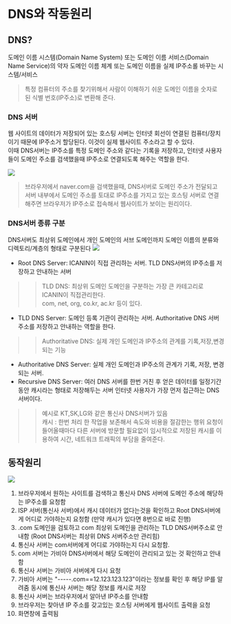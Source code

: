 # DNS와 작동원리
## DNS?
도메인 이름 시스템(Domain Name System) 또는 도메인 이름 서비스(Domain Name Service)의 약자
도메인 이름 체계 또는 도메인 이름을 실제 IP주소롤 바꾸는 시스템/서비스
> 특정 컴퓨터의 주소를 찾기위해서 사람이 이해하기 쉬운 도메인 이름을 숫자로 된 식별 번호(IP주소)로 변환해 준다.


### DNS 서버
웹 사이트의 데이터가 저장되어 있는 호스팅 서버는 인터넷 회선이 연결된 컴퓨터/장치이기 때문에 IP주소거 할당된다. 이것이 실제 웹사이트 주소라고 할 수 있다.   
이때 DNS서버는 IP주소를 특정 도메인 주소와 같다는 기록을 저장하고, 인터넷 사용자들이 도메인 주소를 검색했을때 IP주소로 연결되도록 해주는 역할을 한다.

<img src="https://gentlysallim.com/wp-content/uploads/2021/03/210111_02.jpg">

> 브라우저에서 naver.com을 검색했을때, DNS서버로 도메인 주소가 전달되고 서버 내부에서 도메인 주소를 토대로 IP주소를 가지고 있는 호스팅 서버로 연결해주면 브라우저가 IP주소로 접속해서 웹사이트가 보이는 원리이다.

### DNS서버 종류 구분
DNS서버도 최상위 도메인에서 개인 도메인의 서브 도메인까지 도메인 이름의 분류와 디렉토리/계층의 형태로 구분된다
<img src="https://gentlysallim.com/wp-content/uploads/2021/03/210111_03.jpg">

- Root DNS Server: ICANIN이 직접 관리하는 서버.   TLD DNS서버의 IP주소를 저장하고 안내하는 서버
> >TLD DNS: 최상위 도메인   도메인을 구분하는 가장 큰 카테고리로 ICANIN이 직접관리한다.   
> > com, net, org, co.kr, ac.kr 등이 있다.
- TLD DNS Server: 도메인 등록 기관이 관리하는 서버.   Authoritative DNS 서버주소를 저장하고 안내하는 역할을 한다.
> >Authoritative DNS: 실제 개인 도메인과 IP주소의 관계를 기록,저장,변경되는 기능
- Authoritative DNS Server: 실제 개인 도메인과 IP주소의 관계가 기록, 저장, 변경되는 서버.
- Recursive DNS Server: 여러 DNS 서버를 한번 거친 후 얻은 데이터를 일정기간동안 캐시라는 형태로 저장해두는 서버   인터넷 사용자가 가장 먼저 접근하는 DNS서버이다.
> > 예시로 KT,SK,LG와 같은 통신사 DNS서버가 있음   
> > 캐시 : 한번 처리 한 작업을 보존해서 속도와 비용을 절감한는 행위   요청이 들어올때마다 다른 서버에 방문할 필요없이 임시적으로 저장된 캐시를 이용하여 시간, 네트워크 트래픽의 부담을 줄여준다.

## 동작원리
<img src="https://gentlysallim.com/wp-content/uploads/2021/03/210111_03_2.jpg">

1. 브라우저에서 원하는 사이트를 검색하고 통신사 DNS 서버에 도메인 주소에 해당하는 IP주소를 요청함
2. ISP 서버(통신사 서버)에서 캐시 데이터가 없다는것을 확인하고 Root DNS서버에게 어디로 가야하는지 요청함   (만약 캐시가 있다면 8번으로 바로 진행)
3.  .com 도메인을 검토하고 com 최상위 도메인을 관리하는 TLD DNS서버주소로 안내함   (Root DNS서버는 최상위 DNS 서버주소만 관리힘)
4. 통신사 서버는 com서버에게 어디로 가야하는지 다시 요청함.
5. com 서버는 가비아 DNS서버에서 해당 도메인이 관리되고 있는 것 확인하고 안내함
6. 통신사 서버는 가비아 서버에게 다시 요청
7. 가비아 서버는 "-----.com==12.123.123.123"이라는 정보를 확인 후 해당 IP를 알려줌   동시에 통신사 서버는 해당 정보를 캐시로 저장
8. 통신사 서버는 브라우저에서 알아낸 IP주소를 안내함
9. 브라우저는 찾아낸 IP 주소를 갖고있는 호스팅 서버에게 웹사이트 출력을 요청
10. 화면창에 출력됨